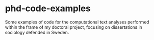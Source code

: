 # phd-code-examples
Some examples of code for the computational text analyses performed within the frame of my doctoral project, focusing on dissertations in sociology defended in Sweden.
